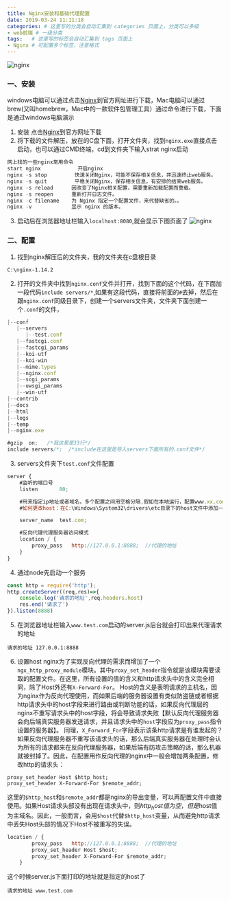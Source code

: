 ```yaml
---
title: Nginx安装和基础代理配置
date: 2019-03-24 11:11:18
categories: # 这里写的分类会自动汇集到 categories 页面上，分类可以多级
- web前端 # 一级分类
tags:   # 这里写的标签会自动汇集到 tags 页面上
- Nginx # 可配置多个标签，注意格式
---
```

![nginx](http://pord6y7be.bkt.clouddn.com/nginx.jpg)
 <!-- more -->
### 一、安装
windows电脑可以通过点击[Nginx](http://nginx.org/en/download.html "nginx官方下载地址")到官方网址进行下载，Mac电脑可以通过brew(又叫homebrew，Mac中的一款软件包管理工具）通过命令进行下载，下面是通过windows电脑演示
1. 安装
点击[Nginx](http://nginx.org/en/download.html "nginx官方下载地址")到官方网址下载
2. 将下载的文件解压，放在的C盘下面，打开文件夹，找到`nginx.exe`直接点击启动，也可以通过CMD终端，cd到文件夹下输入strat nginx启动
```javascript
网上找的一些nginx常用命令
start nginx            开启nginx
nginx -s stop         快速关闭Nginx，可能不保存相关信息，并迅速终止web服务。
nginx -s quit         平稳关闭Nginx，保存相关信息，有安排的结束web服务。
nginx -s reload      因改变了Nginx相关配置，需要重新加载配置而重载。
nginx -s reopen      重新打开日志文件。
nginx -c filename    为 Nginx 指定一个配置文件，来代替缺省的。。
nginx -v             显示 nginx 的版本。
```
3. 启动后在浏览器地址栏输入`localhost:8080`,就会显示下图页面了
![nginx](http://pord6y7be.bkt.clouddn.com/nginx.png)

### 二、配置
1. 找到nginx解压后的文件夹，我的文件夹在c盘根目录
```hash
C:\nginx-1.14.2
```
2. 打开的文件夹中找到`nginx.conf`文件并打开，找到下面的这个代码，在下面加一段代码`include servers/*`,如果有这段代码，直接将前面的`#`去掉，然后在跟`nginx.conf`同级目录下，创建一个servers文件夹，文件夹下面创建一个`.conf`的文件，
```javascript
|--conf
   |--servers
      |--test.conf
   |--fastcgi.conf
   |--fastcgi_params
   |--koi-utf
   |--koi-win
   |--mime.types
   |--nginx.conf
   |--scgi_params
   |--uwsgi_params
   |--win-utf
|--contrib
|--docs
|--html
|--logs
|--temp
|--nginx.exe
```
```javascript
#gzip  on;   /*我这里是33行*/
include servers/*;  /*include在这里是导入servers下面所有的.conf文件*/
```
3. servers文件夹下`test.conf`文件配置
```javascript
server {
    #监听的端口号
    listen       80;

    #用来指定ip地址或者域名，多个配置之间用空格分隔,假如在本地运行，配置www.xx.com就需要去更改电脑的host文件
    #如何更改host：在C:\Windows\System32\drivers\etc目录下的host文件中添加一条DNS记录：127.0.0.1  www.test.com

    server_name  test.com;

    #反向代理代理服务器访问模式
    location / {
        proxy_pass   http://127.0.0.1:8888;  //代理的地址
    }
}
```
4. 通过node先启动一个服务
```javascript
const http = require('http');
http.createServer((req,res)=>{
    console.log('请求的地址',req.headers.host)
    res.end('请求了')
}).listen(8888)
```
5. 在浏览器地址栏输入`www.test.com`启动的server.js后台就会打印出来代理请求的地址
```hash
请求的地址 127.0.0.1:8888
```
6. 设置host
nginx为了实现反向代理的需求而增加了一个`ngx_http_proxy_module`模块。其中`proxy_set_header`指令就是该模块需要读取的配置文件。在这里，所有设置的值的含义和http请求头中的含义完全相同，除了Host外还有`X-Forward-For`。
Host的含义是表明请求的主机名，因为nginx作为反向代理使用，而如果后端的服务器设置有类似防盗链或者根据http请求头中的host字段来进行路由或判断功能的话，如果反向代理层的nginx不重写请求头中的host字段，将会导致请求失败【默认反向代理服务器会向后端真实服务器发送请求，并且请求头中的`host`字段应为`proxy_pass`指令设置的服务器】。
  同理，`X_Forward_For`字段表示该条http请求是有谁发起的？如果反向代理服务器不重写该请求头的话，那么后端真实服务器在处理时会认为所有的请求都来在反向代理服务器，如果后端有防攻击策略的话，那么机器就被封掉了。因此，在配置用作反向代理的nginx中一般会增加两条配置，修改http的请求头：
```
proxy_set_header Host $http_host;
proxy_set_header X-Forward-For $remote_addr;
```
这里的`$http_host`和`$remote_addr`都是nginx的导出变量，可以再配置文件中直接使用。如果Host请求头部没有出现在请求头中，则$http_host值为空，但是$host值为主域名。因此，一般而言，会用`$host`代替`$http_host`变量，从而避免http请求中丢失Host头部的情况下Host不被重写的失误。
```javascript
location / {
        proxy_pass   http://127.0.0.1:8888;  //代理的地址
        proxy_set_header Host $host;
        proxy_set_header X-Forward-For $remote_addr;
    }
```
这个时候server.js下面打印的地址就是指定的host了
```hash
请求的地址 www.test.com
```



